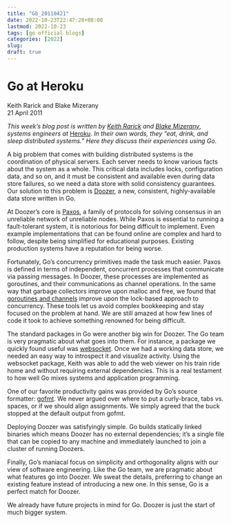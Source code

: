 ```yaml
---
title: "Gb_20110421"
date: 2022-10-23T22:47:28+08:00
lastmod: 2022-10-23
tags: [go official blogs]
categories: [2022]
slug: 
draft: true
---
```

# Go at Heroku

Keith Rarick and Blake Mizerany  
21 April 2011

_This week’s blog post is written by_ [_Keith Rarick_](http://xph.us/) _and_ [_Blake Mizerany_](http://itsbonus.heroku.com/), _systems engineers at_ [Heroku](http://www.heroku.com/). _In their own words, they “eat, drink, and sleep distributed systems.” Here they discuss their experiences using Go._

A big problem that comes with building distributed systems is the coordination of physical servers. Each server needs to know various facts about the system as a whole. This critical data includes locks, configuration data, and so on, and it must be consistent and available even during data store failures, so we need a data store with solid consistency guarantees. Our solution to this problem is [Doozer](http://xph.us/2011/04/13/introducing-doozer.html), a new, consistent, highly-available data store written in Go.

At Doozer’s core is [Paxos](http://en.wikipedia.org/wiki/Paxos_(computer_science)), a family of protocols for solving consensus in an unreliable network of unreliable nodes. While Paxos is essential to running a fault-tolerant system, it is notorious for being difficult to implement. Even example implementations that can be found online are complex and hard to follow, despite being simplified for educational purposes. Existing production systems have a reputation for being worse.

Fortunately, Go’s concurrency primitives made the task much easier. Paxos is defined in terms of independent, concurrent processes that communicate via passing messages. In Doozer, these processes are implemented as goroutines, and their communications as channel operations. In the same way that garbage collectors improve upon malloc and free, we found that [goroutines and channels](https://blog.golang.org/2010/07/share-memory-by-communicating.html) improve upon the lock-based approach to concurrency. These tools let us avoid complex bookkeeping and stay focused on the problem at hand. We are still amazed at how few lines of code it took to achieve something renowned for being difficult.

The standard packages in Go were another big win for Doozer. The Go team is very pragmatic about what goes into them. For instance, a package we quickly found useful was [websocket](https://go.dev/pkg/websocket/). Once we had a working data store, we needed an easy way to introspect it and visualize activity. Using the websocket package, Keith was able to add the web viewer on his train ride home and without requiring external dependencies. This is a real testament to how well Go mixes systems and application programming.

One of our favorite productivity gains was provided by Go’s source formatter: [gofmt](https://go.dev/cmd/gofmt/). We never argued over where to put a curly-brace, tabs vs. spaces, or if we should align assignments. We simply agreed that the buck stopped at the default output from gofmt.

Deploying Doozer was satisfyingly simple. Go builds statically linked binaries which means Doozer has no external dependencies; it’s a single file that can be copied to any machine and immediately launched to join a cluster of running Doozers.

Finally, Go’s maniacal focus on simplicity and orthogonality aligns with our view of software engineering. Like the Go team, we are pragmatic about what features go into Doozer. We sweat the details, preferring to change an existing feature instead of introducing a new one. In this sense, Go is a perfect match for Doozer.

We already have future projects in mind for Go. Doozer is just the start of much bigger system.
